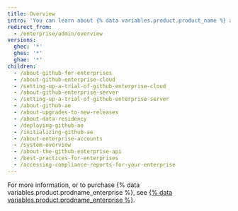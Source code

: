 ```yaml
---
title: Overview
intro: 'You can learn about {% data variables.product.product_name %} and manage{% ifversion ghes %} accounts and access, licenses, and{% endif %} billing.'
redirect_from:
  - /enterprise/admin/overview
versions:
  ghec: '*'
  ghes: '*'
  ghae: '*'
children:
  - /about-github-for-enterprises
  - /about-github-enterprise-cloud
  - /setting-up-a-trial-of-github-enterprise-cloud
  - /about-github-enterprise-server
  - /setting-up-a-trial-of-github-enterprise-server
  - /about-github-ae
  - /about-upgrades-to-new-releases
  - /about-data-residency
  - /deploying-github-ae
  - /initializing-github-ae
  - /about-enterprise-accounts
  - /system-overview
  - /about-the-github-enterprise-api
  - /best-practices-for-enterprises
  - /accessing-compliance-reports-for-your-enterprise
---
```


For more information, or to purchase {% data variables.product.prodname_enterprise %}, see [{% data variables.product.prodname_enterprise %}](https://github.com/enterprise).
